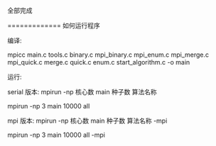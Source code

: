 全部完成



=============
如何运行程序

编译:

mpicc main.c tools.c binary.c mpi_binary.c mpi_enum.c mpi_merge.c mpi_quick.c merge.c quick.c enum.c start_algorithm.c -o main

运行:

serial 版本:
mpirun -np 核心数 main 种子数 算法名称

mpirun -np 3 main 10000 all

mpi 版本:
mpirun -np 核心数 main 种子数 算法名称 -mpi

mpirun -np 3 main 10000 all -mpi
